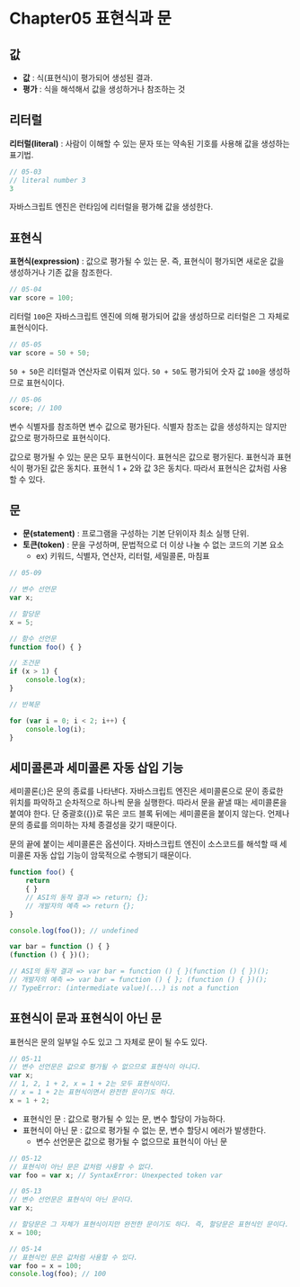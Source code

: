 # Chapter05 표현식과 문

## 값

* **값** : 식(표현식)이 평가되어 생성된 결과.
* **평가** : 식을 해석해서 값을 생성하거나 참조하는 것

## 리터럴

**리터럴(literal)** : 사람이 이해할 수 있는 문자 또는 약속된 기호를 사용해 값을 생성하는 표기법.

```js
// 05-03
// literal number 3
3
```

자바스크립트 엔진은 런타임에 리터럴을 평가해 값을 생성한다.

## 표현식

**표현식(expression)** : 값으로 평가될 수 있는 문. 즉, 표현식이 평가되면 새로운 값을 생성하거나 기존 값을 참조한다.

```js
// 05-04
var score = 100;
```

리터럴 `100`은 자바스크립트 엔진에 의해 평가되어 값을 생성하므로 리터럴은 그 자체로 표현식이다.

```js
// 05-05
var score = 50 + 50;
```

`50 + 50`은 리터럴과 연산자로 이뤄져 있다. `50 + 50`도 평가되어 숫자 값 `100`을 생성하므로 표현식이다.

```js
// 05-06
score; // 100
```

변수 식별자를 참조하면 변수 값으로 평가된다. 식별자 참조는 값을 생성하지는 않지만 값으로 평가하므로 표현식이다.

값으로 평가될 수 있는 문은 모두 표현식이다. 표현식은 값으로 평가된다. 표현식과 표현식이 평가된 값은 동치다. 표현식 1 + 2와 값 3은 동치다. 따라서 표현식은 값처럼 사용할 수 있다.

## 문

* **문(statement)** : 프로그램을 구성하는 기본 단위이자 최소 실행 단위.
* **토큰(token)** : 문을 구성하며, 문법적으로 더 이상 나눌 수 없는 코드의 기본 요소
  * ex) 키워드, 식별자, 연산자, 리터럴, 세밀콜론, 마침표

```js
// 05-09

// 변수 선언문
var x;

// 할당문
x = 5;

// 함수 선언문
function foo() { }

// 조건문
if (x > 1) {
    console.log(x);
}

// 반복문

for (var i = 0; i < 2; i++) {
    console.log(i);
}
```

## 세미콜론과 세미콜론 자동 삽입 기능

세미콜론(;)은 문의 종료를 나타낸다. 자바스크립트 엔진은 세미콜론으로 문이 종료한 위치를 파악하고 순차적으로 하나씩 문을 실행한다. 따라서 문을 끝낼 때는 세미콜론을 붙여야 한다. 단 중괄호({})로 묶은 코드 블록 뒤에는 세미콜론을 붙이지 않는다. 언제나 문의 종료를 의미하는 자체 종결성을 갖기 때문이다.

문의 끝에 붙이는 세미콜론은 옵션이다. 자바스크립트 엔진이 소스코드를 해석할 때 세미콜론 자동 삽입 기능이 암묵적으로 수행되기 때문이다.

```js
function foo() {
    return
    { }
    // ASI의 동작 결과 => return; {};
    // 개발자의 예측 => return {};
}

console.log(foo()); // undefined

var bar = function () { }
(function () { })();

// ASI의 동작 결과 => var bar = function () { }(function () { })();
// 개발자의 예측 => var bar = function () { }; (function () { })();
// TypeError: (intermediate value)(...) is not a function
```

## 표현식이 문과 표현식이 아닌 문

표현식은 문의 일부일 수도 있고 그 자체로 문이 될 수도 있다.

```js
// 05-11
// 변수 선언문은 값으로 평가될 수 없으므로 표현식이 아니다.
var x;
// 1, 2, 1 + 2, x = 1 + 2는 모두 표현식이다.
// x = 1 + 2는 표현식이면서 완전한 문이기도 하다.
x = 1 + 2;
```

* 표현식인 문 : 값으로 평가될 수 있는 문, 변수 할당이 가능하다.
* 표현식이 아닌 문 : 값으로 평가될 수 없는 문, 변수 할당시 에러가 발생한다.
  * 변수 선언문은 값으로 평가될 수 없으므로 표현식이 아닌 문

```js
// 05-12
// 표현식이 아닌 문은 값처럼 사용할 수 없다.
var foo = var x; // SyntaxError: Unexpected token var
```

```js
// 05-13
// 변수 선언문은 표현식이 아닌 문이다.
var x;

// 할당문은 그 자체가 표현식이지만 완전한 문이기도 하다. 즉, 할당문은 표현식인 문이다.
x = 100;
```

```js
// 05-14
// 표현식인 문은 값처럼 사용할 수 있다.
var foo = x = 100;
console.log(foo); // 100
```
